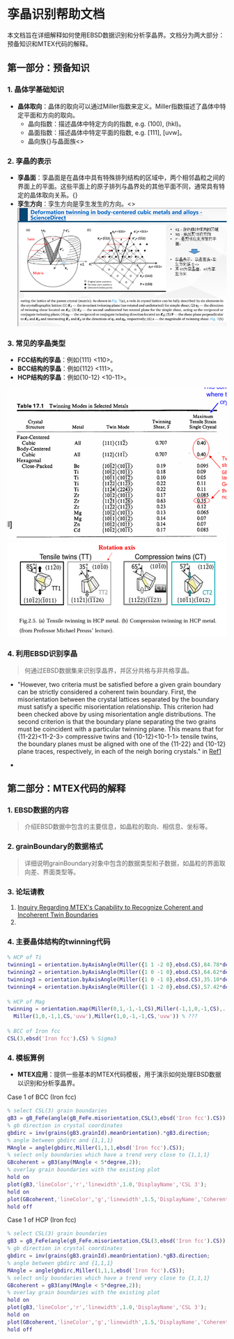 # 孪晶识别帮助文档

本文档旨在详细解释如何使用EBSD数据识别和分析孪晶界。文档分为两大部分：预备知识和MTEX代码的解释。

<!-- 图片保存 in 0-晶体学.pptx -->

## 第一部分：预备知识

### 1. 晶体学基础知识
- **晶体取向**：晶体的取向可以通过Miller指数来定义。Miller指数描述了晶体中特定平面和方向的取向。
  - 晶向指数：描述晶体中特定方向的指数, e.g. (100), (hkl)。
  - 晶面指数：描述晶体中特定平面的指数, e.g. [111], [uvw]。
  - 晶向族{}与晶面族<>

### 2. 孪晶的表示
- **孪晶面**：孪晶面是在晶体中具有特殊排列结构的区域中，两个相邻晶粒之间的界面上的平面。这些平面上的原子排列与晶界处的其他平面不同，通常具有特定的晶体取向关系。{}
- **孪生方向**：孪生方向是孪生发生的方向。<>
![Schematic illustration of BCC deformation twins](./Figures/Schematic-illustration-of-BCC-deformation-twins.png) 

### 3. 常见的孪晶类型
- **FCC结构的孪晶**：例如{111} <110>。
- **BCC结构的孪晶**：例如{112} <111>。
- **HCP结构的孪晶**：例如{10-12} <10-11>。

![Twinning mode](./Figures/Twinning%20mode%20in%20various%20metals.png)
![Twinning in HCP](./Figures/Deformation%20twin%20in%20HCP.png)

### 4. 利用EBSD识别孪晶
> 何通过EBSD数据集来识别孪晶界，并区分共格与非共格孪晶。

- "However, two criteria must be satisfied before a given grain boundary can be strictly considered a coherent twin boundary. First, the misorientation between the crystal lattices separated by the boundary must satisfy a specific misorientation relationship. This criterion had been checked above by using misorientation angle distributions. The second criterion is that the boundary plane separating the two grains must be coincident with a particular twinning plane. This means that for {11-22}<11-2-3> compressive twins and {10-12}<10-1-1> tensile twins, the boundary planes must be aligned with one of the {11-22} and {10-12} plane traces, respectively, in each of the neigh
boring crystals." in [Ref1](https://www.cambridge.org/core/journals/journal-of-materials-research/article/abs/role-of-deformation-twin-on-texture-evolution-in-coldrolled-commercialpurity-ti/C0D2489CB70055CF310545D97A0B5AB0)

- 
## 第二部分：MTEX代码的解释

### 1. EBSD数据的内容
> 介绍EBSD数据中包含的主要信息，如晶粒的取向、相信息、坐标等。

### 2. grainBoundary的数据格式
> 详细说明grainBoundary对象中包含的数据类型和子数据，如晶粒的界面取向差、界面类型等。

### 3. 论坛请教
1. [Inquiry Regarding MTEX's Capability to Recognize Coherent and Incoherent Twin Boundaries](https://github.com/mtex-toolbox/mtex/discussions/2136)
2. 

### 4. 主要晶体结构的twinning代码

```matlab
% HCP of Ti
twinning1 = orientation.byAxisAngle(Miller({1 1 -2 0},ebsd.CS),84.78*degree); % rotation axix and rotation angle
twinning2 = orientation.byAxisAngle(Miller({1 0 -1 0},ebsd.CS),64.62*degree);
twinning3 = orientation.byAxisAngle(Miller({1 0 -1 0},ebsd.CS),35.10*degree);
twinning4 = orientation.byAxisAngle(Miller({1 1 -2 0},ebsd.CS),57.42*degree);

% HCP of Mag
twinning = orientation.map(Miller(0,1,-1,-1,CS),Miller(-1,1,0,-1,CS),...
  Miller(1,0,-1,1,CS,'uvw'),Miller(1,0,-1,-1,CS,'uvw')) % ???

% BCC of Iron fcc
CSL(3,ebsd('Iron fcc').CS) % Sigma3
```
### 4. 模板算例
- **MTEX应用**：提供一些基本的MTEX代码模板，用于演示如何处理EBSD数据以识别和分析孪晶界。

Case 1 of BCC (Iron fcc)
```matlab
% select CSL(3) grain boundaries
gB3 = gB_FeFe(angle(gB_FeFe.misorientation,CSL(3,ebsd('Iron fcc').CS)) < 8.66*degree);
% gb direction in crystal coordinates
gbdirc = inv(grains(gB3.grainId).meanOrientation).*gB3.direction;
% angle between gbdirc and {1,1,1}
MAngle = angle(gbdirc,Miller(1,1,1,ebsd('Iron fcc').CS));
% select only boundaries which have a trend very close to {1,1,1}
GBcoherent = gB3(any(MAngle < 5*degree,2));
% overlay grain boundaries with the existing plot
hold on
plot(gB3,'lineColor','r','linewidth',1.0,'DisplayName','CSL 3');
hold on
plot(GBcoherent,'lineColor','g','linewidth',1.5,'DisplayName','Coherent');
hold off
```

Case 1 of HCP (Iron fcc)
```matlab
% select CSL(3) grain boundaries
gB3 = gB_FeFe(angle(gB_FeFe.misorientation,CSL(3,ebsd('Iron fcc').CS)) < 8.66*degree);
% gb direction in crystal coordinates
gbdirc = inv(grains(gB3.grainId).meanOrientation).*gB3.direction;
% angle between gbdirc and {1,1,1}
MAngle = angle(gbdirc,Miller(1,1,1,ebsd('Iron fcc').CS));
% select only boundaries which have a trend very close to {1,1,1}
GBcoherent = gB3(any(MAngle < 5*degree,2));
% overlay grain boundaries with the existing plot
hold on
plot(gB3,'lineColor','r','linewidth',1.0,'DisplayName','CSL 3');
hold on
plot(GBcoherent,'lineColor','g','linewidth',1.5,'DisplayName','Coherent');
hold off
```